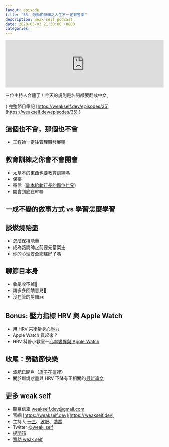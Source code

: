 ```yaml
---
layout: episode
title: "35: 勞動節特輯之人生不一定有答案"
description: weak self podcast
date: 2020-05-03 21:30:00 +0800
categories: 
---
```

<iframe src="https://www.listennotes.com/embedded/e/0c4d8d09e81141d582c027c25e001b23/" width="100%" style="width: 1px; min-width: 100%;" frameborder="0" scrolling="no"></iframe>

三位主持人合體了！今天的規則是名詞都要翻成中文。

{ 完整節目筆記 [https://weakself.dev/episodes/35](https://weakself.dev/episodes/35) }

## 這個也不會，那個也不會

- 工程師一定往管理職發展嗎

## 教育訓練之你會不會開會

- 太基本的東西也要教育訓練嗎
- 保密
- 寄信（[副本給執行長的那位仁兄](https://www.reddit.com/r/AmItheAsshole/comments/g6qw2f/aita_for_ccing_the_ceo_on_emails_for_my_coworkers/)）
- 開會到底在幹嘛

## 一成不變的做事方式 vs 學習怎麼學習

## 談燃燒殆盡

- 怎麼保持能量
- 成為諮商師之前要先當案主
- 你的心理安全網建好了嗎

## 聊節目本身

- 收尾收不掉🤪
- 請多多回饋意見🙏
- 沒在管的剪輯✂️

## Bonus: 壓力指標 HRV 與 Apple Watch

- 用 HRV 來衡量身心壓力
- Apple Watch 買起來？
- HRV 科普小教室—[心率變異與 Apple Watch](https://hsinjung.blog/14523/〖-心血管疾病-〗心率變異與applewatch/)

## 收尾：勞動節快樂

- 波肥已開戶（[旗子在這裡](https://twitter.com/joe_trash_talk/status/1238170104895950848?s=20)）
- 關於燃燒怠盡與 HRV 下降有正相關的[最新論文](https://pubmed.ncbi.nlm.nih.gov/31914045/)

## 更多 weak self

* 聽眾信箱 [weakself.dev@gmail.com](mailto:weakself.dev@gmail.com)
* 官網 [https://weakself.dev](https://weakself.dev)
* 主持人 [一三](https://twitter.com/ethanhuang13)、[波肥](https://twitter.com/PofatTseng)、[喬喬](https://twitter.com/joe_trash_talk)
* Twitter [@weak_self](https://twitter.com/weak_self)
* [提問箱](https://peing.net/zh-TW/weak_self)
* [贊助 weak self](https://weakself.dev/#贊助)